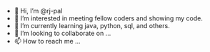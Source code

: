 - 👋 Hi, I’m @rj-pal
- 👀 I’m interested in meeting fellow coders and showing my code.
- 🌱 I’m currently learning java, python, sql, and others.
- 💞️ I’m looking to collaborate on ...
- 📫 How to reach me ...

<!---
rj-pal/rj-pal is a ✨ special ✨ repository because its `README.md` (this file) appears on your GitHub profile.
You can click the Preview link to take a look at your changes.
--->
